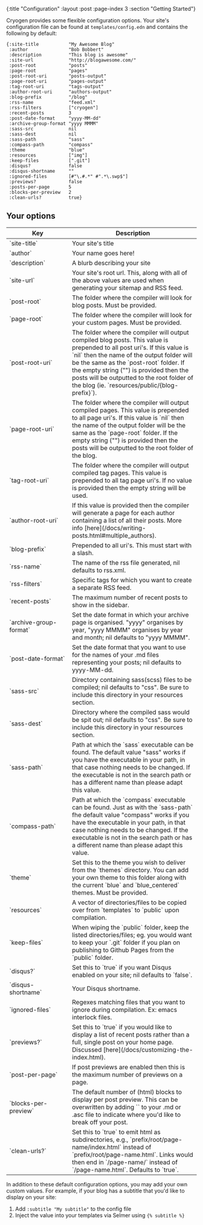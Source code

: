 {:title "Configuration"
 :layout :post
 :page-index 3
 :section "Getting Started"}

Cryogen provides some flexible configuration options. Your site's configuration file can be found at `templates/config.edn` and contains the following by default:

```
{:site-title           "My Awesome Blog"
 :author               "Bob Bobbert"
 :description          "This blog is awesome"
 :site-url             "http://blogawesome.com/"
 :post-root            "posts"
 :page-root            "pages"
 :post-root-uri        "posts-output"
 :page-root-uri        "pages-output"
 :tag-root-uri         "tags-output"
 :author-root-uri      "authors-output"
 :blog-prefix          "/blog"
 :rss-name             "feed.xml"
 :rss-filters          ["cryogen"]
 :recent-posts         3
 :post-date-format     "yyyy-MM-dd"
 :archive-group-format "yyyy MMMM"
 :sass-src             nil
 :sass-dest            nil
 :sass-path            "sass"
 :compass-path         "compass"
 :theme                "blue"
 :resources            ["img"]
 :keep-files           [".git"]
 :disqus?              false
 :disqus-shortname     ""
 :ignored-files        [#"\.#.*" #".*\.swp$"]
 :previews?            false
 :posts-per-page       5
 :blocks-per-preview   2
 :clean-urls?          true}
```

## Your options

<table class="table table-bordered">
<thead>
<tr>
<th>Key</th>
<th>Description</th>
</tr>
</thead>
<tbody>
<tr>
<td style="width:150px">`site-title`</td>
<td>Your site's title</td>
</tr>
<tr>
<td>`author`</td>
<td>Your name goes here!</td>
</tr>
<tr>
<td>`description`</td>
<td>A blurb describing your site</td>
</tr>
<tr>
<td>`site-url`</td>
<td>Your site's root url. This, along with all of the above values are used when generating your sitemap and RSS feed.</td>
</tr>
<tr>
<td>`post-root`</td>
<td>The folder where the compiler will look for blog posts. Must be provided.
</td>
</tr>
<tr>
<td>`page-root`</td>
<td>The folder where the compiler will look for your custom pages. Must be provided.
</td>
</tr>
<tr>
<td>`post-root-uri`</td>
<td>The folder where the compiler will output compiled blog posts. This value is prepended to all post uri's. If this value is `nil` then the name of the output folder will be the same as the `post-root` folder. If the empty string ("") is provided then the posts will be outputted to the root folder of the blog (ie. `resources/public/{blog-prefix}`).
</td>
</tr>
<tr>
<tr>
<td>`page-root-uri`</td>
<td>The folder where the compiler will output compiled pages. This value is prepended to all page uri's. If this value is `nil` then the name of the output folder will be the same as the `page-root` folder. If the empty string ("") is provided then the posts will be outputted to the root folder of the blog.
</td>
</tr>
<td>`tag-root-uri`</td>
<td>The folder where the compiler will output compiled tag pages. This value is prepended to all tag page uri's. If no value is provided then the empty string will be used.</td>
</tr>
<tr>
</tr>
<td>`author-root-uri`</td>
<td>If this value is provided then the compiler will generate a page for each author containing a list of all their posts. More info [here](/docs/writing-posts.html#multiple_authors).</td>
</tr>
<td>`blog-prefix`</td>
<td>Prepended to all uri's. This must start with a slash.</td>
</tr>
<tr>
<td>`rss-name`</td>
<td>The name of the rss file generated, nil defaults to rss.xml.</td>
</tr>
<tr>
<td>`rss-filters`</td>
<td>Specific tags for which you want to create a separate RSS feed.</td>
</tr>
<tr>
<td>`recent-posts`</td>
<td>The maximum number of recent posts to show in the sidebar.</td>
</tr>
<tr>
<td>`archive-group-format`</td>
<td>Set the date format in which your archive page is organised. "yyyy" organises by year, "yyyy MMMM" organises by year and month; nil defaults to "yyyy MMMM".
<tr>
<td>`post-date-format`</td>
<td>Set the date format that you want to use for the names of your .md files representing your posts; nil defaults to yyyy-MM-dd.</td>
</tr>
<tr>
<td>`sass-src`</td>
<td>Directory containing sass(scss) files to be compiled; nil defaults to "css". Be sure to include this directory in your resources section.</td>
</tr>
<tr>
<td>`sass-dest`</td>
<td>Directory where the compiled sass would be spit out; nil defaults to "css". Be sure to include this directory in your resources section.</td>
</tr>
<tr>
<td>`sass-path`</td>
<td>Path at which the `sass` executable can be found. The default value "sass" works if you have the executable in your path, in that case
nothing needs to be changed. If the executable is not in the
search path or has a different name than please adapt this value.
</td>
</tr>
<tr>
<td>`compass-path`</td>
<td>Path at which the `compass` executable can be found.
Just as with the `sass-path` fhe default value "compass" works
if you have the executable in your path, in that case
nothing needs to be changed. If the executable is not in the
search path or has a different name than please adapt this value.
</td>
</tr>
<tr>
<td>`theme`</td>
<td>Set this to the theme you wish to deliver from the `themes` directory. You can add your own theme to this folder along with the current `blue` and `blue_centered` themes. Must be provided.</td>
</tr>
<tr>
<td>`resources`</td>
<td>A vector of directories/files to be copied over from `templates` to `public` upon compilation.</td>
</tr>
<tr>
<td>`keep-files`</td>
<td>When wiping the `public` folder, keep the listed directories/files; eg. you would want to keep your `.git` folder if you plan on publishing to Github Pages from the `public` folder.</td>
</tr>
<tr>
<td>`disqus?`</td>
<td>Set this to `true` if you want Disqus enabled on your site; nil defaults to `false`.</td>
</tr>
<tr>
<td>`disqus-shortname`</td>
<td>Your Disqus shortname.</td>
</tr>
<tr>
<td>`ignored-files`</td>
<td>Regexes matching files that you want to ignore during compilation. Ex: emacs interlock files.</td>
</tr>
<tr>
<td>`previews?`</td>
<td>Set this to `true` if you would like to display a list of recent posts rather than a full, single post on your home page. Discussed [here](/docs/customizing-the-index.html).</td>
</tr>
<tr>
<td>`post-per-page`</td>
<td>If post previews are enabled then this is the maximum number of previews on a page.</td>
</tr>
<tr>
<td>`blocks-per-preview`</td>
<td>The default number of (html) blocks to display per post preview. This can be overwritten by adding `<!--more-->` to your .md or .asc file to indicate where you'd like to break off your post.</td>
</tr>
<tr>
<td>`clean-urls?`</td>
<td>Set this to `true` to emit html as subdirectories, e.g., `prefix/root/page-name/index.html` instead of `prefix/root/page-name.html`. Links would then end in `/page-name/` instead of `/page-name.html`. Defaults to `true`.
</td>
</tr>
<tr>
</tr>
</tbody>
</table>

In addition to these default configuration options, you may add your own custom values. For example, if your blog has a subtitle that you'd like to display on your site:

1. Add `:subtitle "My subtitle"` to the config file
2. Inject the value into your templates via Selmer using `{% subtitle %}`
